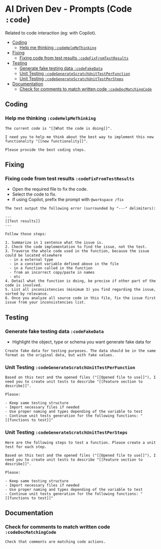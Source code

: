 # AI Driven Dev - Prompts (Code `:code`)

Related to code interaction (eg: with Copilot).

- [Coding](#coding)
  - [Help me thinking `:codeHelpMeThinking`](#help-me-thinking-codehelpmethinking)
- [Fixing](#fixing)
  - [Fixing code from test results `:codeFixFromTestResults`](#fixing-code-from-test-results-codefixfromtestresults)
- [Testing](#testing)
  - [Generate fake testing data `:codeFakeData`](#generate-fake-testing-data-codefakedata)
  - [Unit Testing `:codeGenerateScratchUnitTestPerFunction`](#unit-testing-codegeneratescratchunittestperfunction)
  - [Unit Testing `:codeGenerateScratchUnitTestPerSteps`](#unit-testing-codegeneratescratchunittestpersteps)
- [Documentation](#documentation)
  - [Check for comments to match written code `:codeDocMatchingCode`](#check-for-comments-to-match-written-code-codedocmatchingcode)


## Coding

### Help me thinking `:codeHelpMeThinking`

```text
The current code is "[[What the code is doing]]". 

I need you to help me think about the best way to implement this new functionality "[[new functionality]]".

Please provide the best coding steps.
```


## Fixing

### Fixing code from test results `:codeFixFromTestResults`

- Open the required file to fix the code.
- Select the code to fix.
- If using Copilot, prefix the prompt with `@workspace /fix`

```text
The test output the following error (surrounded by "---" delimiters): 

---
[[Test results]]
---

Follow those steps:

1. Summarize in 1 sentence what the issue is.
2. Check the code implementation to find the issue, not the test.
3. Traverse the whole code used in the function, because the issue could be located elsewhere
  - in a external type
  - in a constant variable defined above in the file
  - in a function called in the function
  - from an incorrect copy/paste in names
  - etc
4. Detail what the function is doing, be precise if other part of the code is involved.
5. List all inconsistencies (minimum 3) you find regarding the issue, sorted by relevance.
6. Once you analyze all source code in this file, fix the issue first issue from your inconsistencies list.
```

## Testing

### Generate fake testing data `:codeFakeData`

* Highlight the object, type or schema you want generate fake data for

```text
Create fake data for testing purposes. The data should be in the same format as the original data, but with fake values. 

```

### Unit Testing `:codeGenerateScratchUnitTestPerFunction`

```text
Based on this test and the opened files ("[[Opened file to use]]"), I need you to create unit tests to describe "[[Feature section to describe]]".

Please:

- Keep same testing structure
- Import necessary files if needed
- Use proper naming and types depending of the variable to test
- Continue unit tests generation for the following functions: "[[functions to test]]"
```


### Unit Testing `:codeGenerateScratchUnitTestPerSteps`

```text
Here are the following steps to test a function. Please create a unit test for each step.

Based on this test and the opened files ("[[Opened file to use]]"), I need you to create unit tests to describe "[[Feature section to describe]]".

Please:

- Keep same testing structure
- Import necessary files if needed
- Use proper naming and types depending of the variable to test
- Continue unit tests generation for the following functions: "[[functions to test]]"
```

## Documentation

### Check for comments to match written code `:codeDocMatchingCode`

```text
Check that comments are matching code actions.
```